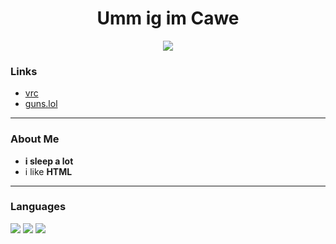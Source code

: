 <h1 align="center">Umm ig im Cawe</h1>

<p align="center"> <img src="file:///C:/Users/katye/Downloads/download%20(52).jpeg.png" /> </p>


###  Links
- [vrc](https://vrchat.com/home/user/usr_ab249cf7-5756-4c1b-a0c4-b1e6454c28d1)
- [guns.lol](https://guns.lol/atomicfemboy)

---

###  About Me
- **i sleep a lot**
- i like **HTML**

---

###  Languages
<p align="left">
  <img src="https://img.shields.io/badge/C%23-239120?style=for-the-badge&logo=c-sharp&logoColor=white" />
  <img src="https://img.shields.io/badge/Python-3776AB?style=for-the-badge&logo=python&logoColor=white" />
  <img src="https://img.shields.io/badge/HTML5-E34F26?style=for-the-badge&logo=html5&logoColor=white" />
</p>
